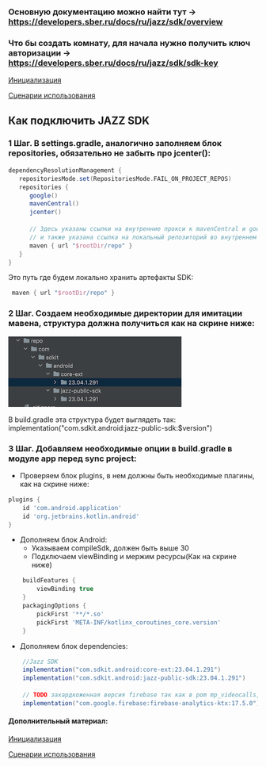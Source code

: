 ### Основную документацию можно найти тут -> https://developers.sber.ru/docs/ru/jazz/sdk/overview

### Что бы создать комнату, для начала нужно получить ключ авторизации -> https://developers.sber.ru/docs/ru/jazz/sdk/sdk-key

[Инициализация](READ-sdk-initialization.md)

[Сценарии использования](READ-sdk-scenarios.md)

## Как подключить JAZZ SDK
### 1 Шаг. В settings.gradle, аналогично заполняем блок repositories, обязательно не забыть про jcenter():
```groovy
dependencyResolutionManagement {
   repositoriesMode.set(RepositoriesMode.FAIL_ON_PROJECT_REPOS)
   repositories {
      google()
      mavenCentral()
      jcenter()

      // Здесь указаны ссылки на внутренние прокси к mavenCentral и google-репозиториям,
      // и также указана ссылка на локальный репозиторий во внутреннем проекте.
      maven { url "$rootDir/repo" }
   }
}
```

Это путь где будем локально хранить артефакты SDK:
```groovy
 maven { url "$rootDir/repo" }
```

### 2 Шаг. Создаем необходимые директории для имитации мавена, структура должна получиться как на скрине ниже:
![local-repo](local_repo_screen.png)

В build.gradle эта структура будет выглядеть так: implementation("com.sdkit.android:jazz-public-sdk:$version")

### 3 Шаг. Добавляем необходимые опции в build.gradle в модуле app перед sync project:

* Проверяем блок plugins, в нем должны быть необходимые плагины, как на скрине ниже:
```groovy
plugins {
    id 'com.android.application'
    id 'org.jetbrains.kotlin.android'
}
```
* Дополняем блок Android:
  * Указываем compileSdk, должен быть выше 30
  * Подключаем viewBinding и мержим ресурсы(Как на скрине ниже)
```groovy
    buildFeatures {
        viewBinding true
    }
    packagingOptions {
        pickFirst '**/*.so'
        pickFirst 'META-INF/kotlinx_coroutines_core.version'
    }
 ```
* Дополняем блок dependencies:
```groovy
    //Jazz SDK
    implementation("com.sdkit.android:core-ext:23.04.1.291")
    implementation("com.sdkit.android:jazz-public-sdk:23.04.1.291")

    // TODO захардкоженная версия firebase так как в pom mp_videocalls, пока не прописывается версия
    implementation("com.google.firebase:firebase-analytics-ktx:17.5.0")
 ```


#### Дополнительный материал:

[Инициализация](READ-sdk-initialization.md)

[Сценарии использования](READ-sdk-scenarios.md)
